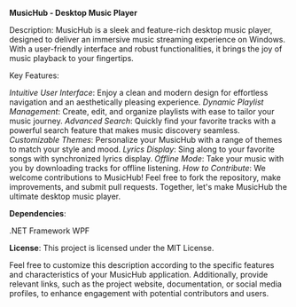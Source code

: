 **MusicHub - Desktop Music Player**

Description:
MusicHub is a sleek and feature-rich desktop music player, designed to deliver an immersive music streaming experience on Windows. With a user-friendly interface and robust functionalities, it brings the joy of music playback to your fingertips.

Key Features:

_Intuitive User Interface_: Enjoy a clean and modern design for effortless navigation and an aesthetically pleasing experience.
_Dynamic Playlist Management_: Create, edit, and organize playlists with ease to tailor your music journey.
_Advanced Search_: Quickly find your favorite tracks with a powerful search feature that makes music discovery seamless.
_Customizable Themes_: Personalize your MusicHub with a range of themes to match your style and mood.
_Lyrics Display_: Sing along to your favorite songs with synchronized lyrics display.
_Offline Mode_: Take your music with you by downloading tracks for offline listening.
_How to Contribute_:
We welcome contributions to MusicHub! Feel free to fork the repository, make improvements, and submit pull requests. Together, let's make MusicHub the ultimate desktop music player.

**Dependencies**:

.NET Framework
WPF

**License**:
This project is licensed under the MIT License.

Feel free to customize this description according to the specific features and characteristics of your MusicHub application. Additionally, provide relevant links, such as the project website, documentation, or social media profiles, to enhance engagement with potential contributors and users.
